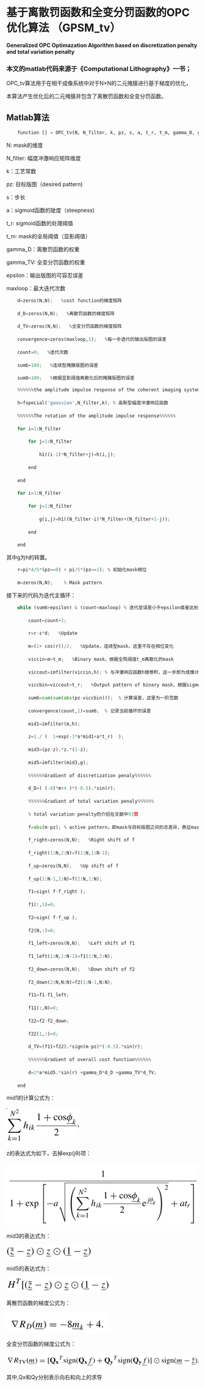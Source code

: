 # 基于离散罚函数和全变分罚函数的OPC优化算法 （GPSM_tv）

**Generalized OPC Optimazation Algorithm based on discretization penalty and total variation penalty**

### 本文的matlab代码来源于《Computational Lithography》一书；

OPC_tv算法用于在相干成像系统中对于N×N的二元掩膜进行基于梯度的优化，

本算法产生优化后的二元掩膜并包含了离散罚函数和全变分罚函数。

## Matlab算法

```python
	function [] = OPC_tv(N, N_filter, k, pz, s, a, t_r, t_m, gamma_D, gamma_TV, epsilon, maxloop);
```
N: mask的维度

N_filter: 幅度冲激响应矩阵维度

k：工艺常数

pz: 目标版图（desired pattern)

s：步长

a：sigmoid函数的陡度（steepness)

t_r: sigmoid函数的处理阈值

t_m: mask的全局阈值（显影阈值）

gamma_D：离散罚函数的权重

gamma_TV: 全变分罚函数的权重

epsilon：输出版图的可容忍误差

maxloop：最大迭代次数

```python
	d=zeros(N,N);   %cost function的梯度矩阵

	d_D=zeros(N,N);   %离散罚函数的梯度矩阵

	d_TV=zeros(N,N);   %全变分罚函数的梯度矩阵

	convergence=zeros(maxloop,1);   %每一步迭代的输出版图的误差

	count=0;   %迭代次数

	sum6=100;   %连续型掩膜版图的误差

	sum8=100;   %根据显影阈值离散化后的掩膜版图的误差
```

```python
	%%%%%%the amplitude impulse response of the coherent imaging system%%%%%%
	
	h=fspecial('gaussian',N_filter,k); % 高斯型幅度冲激响应函数
	
	%%%%%%The rotation of the amplitude impulse response%%%%%%
	
	for i=1:N_filter
		
		for j=1:N_filter
			
			h1((i-1)*N_filter+j)=h(i,j);
		
		end
	
	end
	
	for i=1:N_filter
		
		for j=1:N_filter
			
			g(i,j)=h1((N_filter-i)*N_filter+(N_filter+1-j));
		
		end
	
	end
```

其中g为h的转置。


```python
	r=pi*4/5*(pz==0) + pi/5*(pz==1); % 初始化mask相位

	m=zeros(N,N);    % Mask pattern
```

接下来的代码为迭代主循环：
```python
	while (sum6>epsilon) & (count<maxloop) % 迭代至误差小于epsilon或者达到最大迭代次数
	
		count=count+1; 
		
		r=r-s*d;   %Update
		
		m=(1+ cos(r))/2;   %Update，连续型mask，这里不存在相位变化
		
		viccin=m>t_m;   %Binary mask，根据全局阈值t_m离散化的mask
		
		viccout=imfilter(viccin,h); % 与冲激响应函数h做卷积，这一步即为成像计算
		
		viccbin=viccout>t_r;   %Output pattern of binary mask，根据sigmoid函数的阈值离散化mask
		
		sum6=sum(sum(abs(pz-viccbin)));  % 计算误差，这里为一阶范数
		
		convergence(count,1)=sum6;  % 记录当前循环的误差

		mid1=imfilter(m,h);
		
		z=1./ (  1+exp(-1*a*mid1+a*t_r)  ); 
		
		mid3=(pz-z).*z.*(1-z);   
		
		mid5=imfilter(mid3,g);

		%%%%%%Gradient of discretization penaly%%%%%%  
		
		d_D=( (-8)*m+4 )*(-0.5).*sin(r);

		%%%%%%Gradient of total variation penaly%%%%%%
		
		% total variation penalty的介绍在文献中93页
		
		f=abs(m-pz); % active pattern，即mask与目标版图之间的总差异，表征mask的复杂度
		
		f_right=zeros(N,N);   %Right shift of f
		
		f_right(1:N,2:N)=f(1:N,1:N-1);
		
		f_up=zeros(N,N);   %Up shift of f
		
		f_up(1:N-1,1:N)=f(2:N,1:N);
		
		f1=sign( f-f_right );
		
		f1(:,1)=0;
		
		f2=sign( f-f_up );
		
		f2(N,:)=0;

		f1_left=zeros(N,N);   %Left shift of f1
		
		f1_left(1:N,1:N-1)=f1(1:N,2:N);
		
		f2_down=zeros(N,N);   %Down shift of f2
		
		f2_down(2:N,N:N)=f2(1:N-1,N:N);
		
		f11=f1-f1_left;
		
		f11(:,N)=0;
		
		f22=f2-f2_down;
		
		f22(1,:)=0;

		d_TV=(f11+f22).*sign(m-pz)*(-0.5).*sin(r);

		%%%%%%Gradient of overall cost function%%%%%%
		
		d=2*a*mid5.*sin(r) +gamma_D*d_D +gamma_TV*d_TV;

	end
```



mid1的计算公式为：

![23fd](https://github.com/zgzym/Computational-Lithography-Book/blob/main/images/23.png)

z的表达式为如下，去掉exp(jθ)项：

![24fd](https://github.com/zgzym/Computational-Lithography-Book/blob/main/images/24.png)

mid3的表达式为：

![25fd](https://github.com/zgzym/Computational-Lithography-Book/blob/main/images/25.png)

mid5的表达式为：

![26fd](https://github.com/zgzym/Computational-Lithography-Book/blob/main/images/26.png)

离散罚函数的梯度公式为：

![27fd](https://github.com/zgzym/Computational-Lithography-Book/blob/main/images/27.png)

全变分罚函数的梯度公式为：

![28fd](https://github.com/zgzym/Computational-Lithography-Book/blob/main/images/28.png)

其中,Qx和Qy分别表示向右和向上的求导
